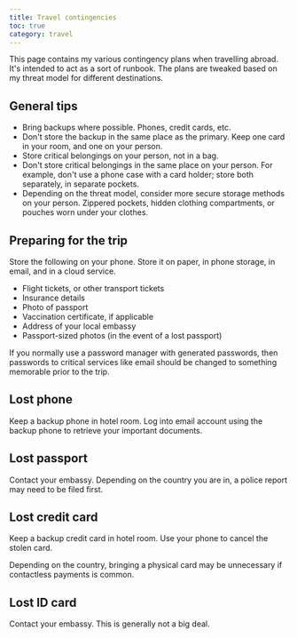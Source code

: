 ```yaml
---
title: Travel contingencies
toc: true
category: travel
---
```


This page contains my various contingency plans when travelling abroad. It's
intended to act as a sort of runbook. The plans are tweaked based on my threat
model for different destinations.

## General tips

- Bring backups where possible. Phones, credit cards, etc.
- Don't store the backup in the same place as the primary. Keep one card in
  your room, and one on your person.
- Store critical belongings on your person, not in a bag.
- Don't store critical belongings in the same place on your person. For
  example, don't use a phone case with a card holder; store both separately, in
  separate pockets.
- Depending on the threat model, consider more secure storage methods on your
  person. Zippered pockets, hidden clothing compartments, or pouches worn under
  your clothes.

## Preparing for the trip

Store the following on your phone. Store it on paper, in phone storage, in email, and in a cloud service.

- Flight tickets, or other transport tickets
- Insurance details
- Photo of passport
- Vaccination certificate, if applicable
- Address of your local embassy
- Passport-sized photos (in the event of a lost passport)

If you normally use a password manager with generated passwords, then passwords
to critical services like email should be changed to something memorable prior
to the trip.

## Lost phone

Keep a backup phone in hotel room. Log into email account using the backup phone
to retrieve your important documents.

## Lost passport

Contact your embassy. Depending on the country you are in, a police report may
need to be filed first.

## Lost credit card

Keep a backup credit card in hotel room. Use your phone to cancel the stolen card.

Depending on the country, bringing a physical card may be unnecessary if
contactless payments is common.

## Lost ID card

Contact your embassy. This is generally not a big deal.
